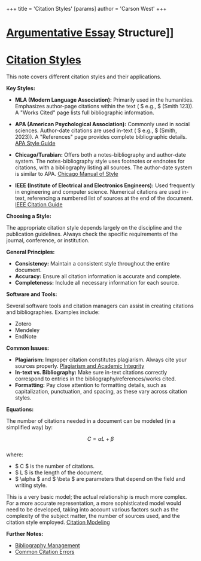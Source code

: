+++
 title = 'Citation Styles'
[params]
	author = 'Carson West'
+++
# [Argumentative Essay](./../argumentative-essay/) Structure]]
# [Citation Styles](./../citation-styles/)

This note covers different citation styles and their applications.

**Key Styles:**

* **MLA (Modern Language Association):** Primarily used in the humanities.  Emphasizes author-page citations within the text ( $ e.g., $  (Smith 123)).  A "Works Cited" page lists full bibliographic information.

* **APA (American Psychological Association):** Commonly used in social sciences.  Author-date citations are used in-text ( $ e.g., $  (Smith, 2023)).  A "References" page provides complete bibliographic details.  [APA Style Guide](./../apa-style-guide/)

* **Chicago/Turabian:** Offers both a notes-bibliography and author-date system.  The notes-bibliography style uses footnotes or endnotes for citations, with a bibliography listing all sources. The author-date system is similar to APA. [Chicago Manual of Style](./../chicago-manual-of-style/)

* **IEEE (Institute of Electrical and Electronics Engineers):** Used frequently in engineering and computer science.  Numerical citations are used in-text, referencing a numbered list of sources at the end of the document. [IEEE Citation Guide](./../ieee-citation-guide/)


**Choosing a Style:**

The appropriate citation style depends largely on the discipline and the publication guidelines.  Always check the specific requirements of the journal, conference, or institution.

**General Principles:**

* **Consistency:**  Maintain a consistent style throughout the entire document.
* **Accuracy:**  Ensure all citation information is accurate and complete.
* **Completeness:** Include all necessary information for each source.


**Software and Tools:**

Several software tools and citation managers can assist in creating citations and bibliographies. Examples include:

* Zotero
* Mendeley
* EndNote


**Common Issues:**

* **Plagiarism:** Improper citation constitutes plagiarism.  Always cite your sources properly. [Plagiarism and Academic Integrity](./../plagiarism-and-academic-integrity/)
* **In-text vs. Bibliography:**  Make sure in-text citations correctly correspond to entries in the bibliography/references/works cited.
* **Formatting:** Pay close attention to formatting details, such as capitalization, punctuation, and spacing, as these vary across citation styles.


**Equations:**

The number of citations needed in a document can be modeled (in a simplified way) by:

 $$  C = \alpha L + \beta  $$  
where:

*  $ C $  is the number of citations.
*  $ L $  is the length of the document.
*  $ \alpha $  and  $ \beta $  are parameters that depend on the field and writing style.


This is a very basic model; the actual relationship is much more complex.  For a more accurate representation, a more sophisticated model would need to be developed, taking into account various factors such as the complexity of the subject matter, the number of sources used, and the citation style employed. [Citation Modeling](./../citation-modeling/)

**Further Notes:**

* [Bibliography Management](./../bibliography-management/)
* [Common Citation Errors](./../common-citation-errors/)

